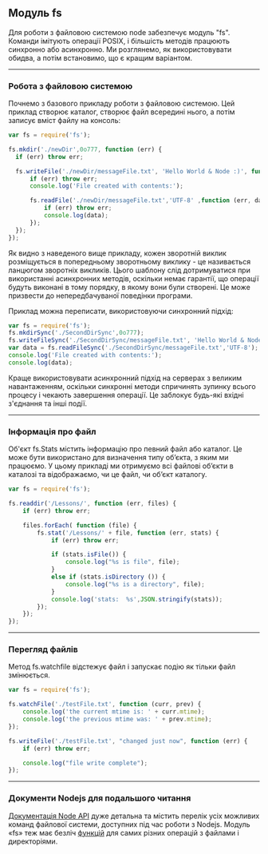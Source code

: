 ## Модуль fs

   Для роботи з файловою системою node забезпечує модуль "fs". Команди імітують операції POSIX, і більшість методів працюють синхронно або асинхронно. Ми розглянемо, як використовувати обидва, а потім встановимо, що є кращим варіантом.
* * *
   ### Робота з файловою системою
   Почнемо з базового прикладу роботи з файловою системою. Цей приклад створює каталог, створює файл всередині нього, а потім записує вміст файлу на консоль:
  
```javascript
var fs = require('fs');

fs.mkdir('./newDir',0o777, function (err) {
  if (err) throw err;

  fs.writeFile('./newDir/messageFile.txt', 'Hello World & Node :)', function (err) {
      if (err) throw err;
      console.log('File created with contents:');

      fs.readFile('./newDir/messageFile.txt','UTF-8' ,function (err, data) {
          if (err) throw err;
          console.log(data);
      });
  });
});
```

   Як видно з наведеного вище прикладу, кожен зворотній виклик розміщується в попередньому зворотньому виклику - це називається ланцюгом зворотніх викликів. Цього шаблону слід дотримуватися при використанні асинхронних методів, оскільки немає гарантії, що операції будуть виконані в тому порядку, в якому вони були створені. Це може призвести до непередбачуваної поведінки програми.
   
   Приклад можна переписати, використовуючи синхронний підхід:
   
```javascript   
var fs = require('fs');
fs.mkdirSync('./SecondDirSync',0o777);
fs.writeFileSync('./SecondDirSync/messageFile.txt', 'Hello World & Node');
var data = fs.readFileSync('./SecondDirSync/messageFile.txt','UTF-8');
console.log('File created with contents:');
console.log(data);
```

   Краще використовувати асинхронний підхід на серверах з великим навантаженням, оскільки синхронні методи спричинять зупинку всього процесу і чекають завершення операції. Це заблокує будь-які вхідні з'єднання та інші події.
* * *
### Інформація про файл

   Об'єкт fs.Stats містить інформацію про певний файл або каталог. Це може бути використано для визначення типу об’єкта, з яким ми працюємо. У цьому прикладі ми отримуємо всі файлові об’єкти в каталозі та відображаємо, чи це файл, чи об’єкт каталогу.

```javascript
var fs = require('fs');

fs.readdir('/Lessons/', function (err, files) {
    if (err) throw err;

    files.forEach( function (file) {
        fs.stat('/Lessons/' + file, function (err, stats) {
            if (err) throw err;

            if (stats.isFile()) {
                console.log("%s is file", file);
            }
            else if (stats.isDirectory ()) {
                console.log("%s is a directory", file);
            }
            console.log('stats:  %s',JSON.stringify(stats));
        });
    });
});
```
* * *
### Перегляд файлів

Метод fs.watchfile відстежує файл і запускає подію як тільки файл змінюється.
   
```javascript
var fs = require('fs');

fs.watchFile('./testFile.txt', function (curr, prev) {
    console.log('the current mtime is: ' + curr.mtime);
    console.log('the previous mtime was: ' + prev.mtime);
});

fs.writeFile('./testFile.txt', "changed just now", function (err) {
    if (err) throw err;

    console.log("file write complete");
});
```
* * *
### Документи Nodejs для подальшого читання

[Документація Node API](https://nodejs.org/dist/latest-v4.x/docs/api/fs.html) дуже детальна та містить перелік усіх можливих команд файлової системи, доступних під час роботи з Nodejs. Модуль «fs» теж має безліч [функцій](https://nodejs.org/dist/latest-v4.x/docs/api/fs.html) для самих різних операцій з файлами і директоріями. 
